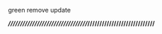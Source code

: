 green
<i class="fa-solid fa-circle" style="color: #51aa08;"></i>
remove
<i class="fa-solid fa-trash"></i>
update
<i class="fa-solid fa-pen-to-square"></i>

***/////////////////////////////////*****////////////////////////////**
<!DOCTYPE html>
<html>
<head>
    <style>
        
    </style>
</head>
<body>
    

    <script>
        
    </script>
</body>
</html>